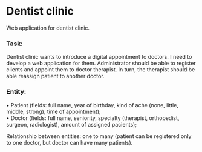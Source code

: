 # Dentist clinic
Web application for dentist clinic. 
### Task: 
Dentist clinic wants to introduce a digital appointment to doctors. I need to develop a web application for them. Administrator should be able to register clients and appoint them to doctor therapist. In turn, the therapist should be able reassign patient to another doctor.
### Entity: 
  • Patient (fields: full name, year of birthday, kind of ache (none, little, middle, strong), time of appointment);  
  • Doctor (fields: full name, seniority, specialty (therapist, orthopedist, surgeon, radiologist), amount of assigned pacients);  
  
Relationship between entities: one to many (patient can be registered only to one doctor, but doctor can have many patients).
